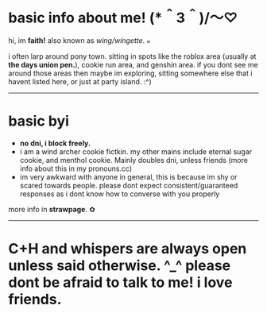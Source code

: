 <html lang="en">
<head>
</head>  
<body>
<h1>basic info about me! (⁠*⁠＾⁠3⁠＾⁠)⁠/⁠～⁠♡</h1>
hi, im <b>faith!</b> also known as <i>wing/wingette</i>. ⁠๑
<br />
<p>i often larp around pony town. sitting in spots like the roblox area (usually at <b>the days union pen.</b>), cookie run area, and genshin area. if you dont see me around those areas then maybe im exploring, sitting somewhere else that i havent listed here, or just at party island. :^)</p>
<hr />
<h1>basic byi</h1>
  <ul type="square">
  <li><b>no dni, i block freely.</b></li>
  <li>i am a wind archer cookie fictkin. my other mains include eternal sugar cookie, and menthol cookie. Mainly doubles dni, unless friends (more info about this in my pronouns.cc)</li>
  <li>im very awkward with anyone in general, this is because im shy or scared towards people. please dont expect consistent/guaranteed responses as i dont know how to converse with you properly</li>
  </ul>
  <p>more info in <b>strawpage</b>. ✿</p>
  <hr />
  <h1>C+H and whispers are always open unless said otherwise. ^_^ please dont be afraid to talk to me! i love friends.</h1>
  
</body>
</html>

